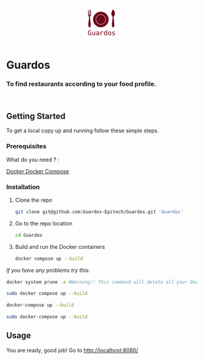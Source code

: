 <div align="center">
  <a>
    <img src="frontend/src/asset/logo.png" alt="Logo" width="100" height="100" style="border-radius: 50%">
  </a>
</div>

# Guardos
### **To find restaurants according to your food profile.**

</br>

<!-- GETTING STARTED -->
## Getting Started

To get a local copy up and running follow these simple steps.

### Prerequisites

What do you need ? :

<a href="https://docs.docker.com/get-docker/">
Docker
</a>

<a href="https://docs.docker.com/compose/install/">
Docker Compose
</a>

### Installation

1. Clone the repo
   ```sh
   git clone git@github.com:Guardos-Epitech/Guardos.git 'Guardos'
   ```
2. Go to the repo location
   ```sh
   cd Guardos
   ```
3. Build and run the Docker containers
   ```sh
   docker compose up --build
   ```
_If you have any problems try this:_
   ```sh
   docker system prune -a #Warning!! This command will delete all your Docker containers already build
   ```
   ```sh
   sudo docker compose up --build
   ```
   ```sh
   docker-compose up --build
   ```
   ```sh
   sudo docker-compose up --build
   ```

<!-- USAGE EXAMPLES -->
## Usage

You are ready, good job! Go to <a href="http://localhost:8080/">http://localhost:8080/</a>

